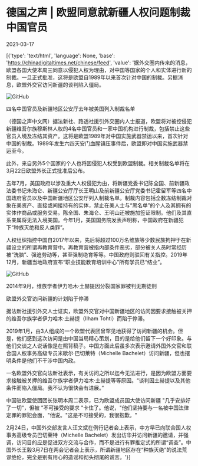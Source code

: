# 德国之声 | 欧盟同意就新疆人权问题制裁中国官员

2021-03-17

[{'type': 'text/html', 'language': None, 'base': 'https://chinadigitaltimes.net/chinese/feed', 'value': '据外交圈内传来的消息，欧盟各国大使本周三同意以侵犯人权为理由，对中国等国家的个人和实体进行新的制裁。一旦正式批准，这将是欧盟自1989年以来首次针对中国的制裁。另据消息，欧盟外交官访问新疆的谈判陷入僵局。

![GitHub](https://chinadigitaltimes.net/chinese/files/2021/03/post-663698-60528e5ec6f75.)

四名中国官员及新疆地区公安厅去年被美国列入制裁名单

（德国之声中文网）据法新社、路透社援引外交圈内人士报道，欧盟将对被控侵犯新疆维吾尔族穆斯林人权的4名中国官员和一家中国机构进行制裁，包括禁止这些官员入境及冻结其资产。这将是欧盟1989年对中国实施武器禁运以来，首次针对中国的制裁。1989年发生六四天安门血腥镇压事件后，欧盟即对中国实施武器禁运至今。

此外，来自另外5个国家的个人也将因侵犯人权受到欧盟制裁。相关制裁名单将在3月22日欧盟外长正式批准后公布。

去年7月，美国政府以涉及重大人权侵犯为由，将新疆党委书记陈全国、前新疆政法委书记朱海仑、新疆公安厅厅长王明山及前新疆公安厅党委书记霍留军等四名中国政府官员以及中国新疆地区公安厅列入制裁名单。制裁内容包括全数冻结制裁对象在美资产、直接或间接持有的实体，禁止在美人士与“黑名单”的个人及其拥有的实体作商品或服务交易。陈全国、朱海仑、王明山还被施加签证限制。他们及其直系亲属将无法入境美国。今年1月，美国国务院发表声明称，中国政府在新疆犯下“种族灭绝和反人类罪”。

人权组织指控中国自2017年以来，先后将超过100万名维族等少数民族拘押于在新疆设立的所谓再教育营中。再教育营被指内部条件恶劣，部分被关人员时常经历被“洗脑”、强迫劳动等，甚至强制绝育等等。中国政府则驳回有关指控。2019年12月，新疆当地政府宣布“职业技能教育培训中心”所有学员已“结业”。

![GitHub](https://chinadigitaltimes.net/chinese/files/2021/03/post-663698-60528e5fddeb6.)

2014年9月，维族学者伊力哈木·土赫提因分裂国家罪被判无期徒刑

欧盟外交官访问新疆的计划陷于停滞

据法新社援引外交人士证实，欧盟外交官对中国新疆地区的访问因要求接触被关押的维吾尔族学者伊力哈木·土赫提（IIham Tohti）而陷于停滞。

2019年1月，由3人组成的一个欧盟代表团曾罕见地获得了访问新疆的机会。但是，他们感到这次访问是由中国当局精心策划，目的是给他们留下一个好印象。与他们交谈之人说话像是在照背稿子。中国方面此后虽多次表示邀请外国外交官和联合国人权事务高级专员米歇尔·巴切莱特（Michelle Bachelet）访问新疆，但也摆明条件是他们不干涉中国内政。

一名欧盟外交官向法新社表示，有关访问之所以迄今无法进行，是因为欧盟方面要求接触被关押的维吾尔族学者伊力哈木·土赫提等等原因。“谈判因土赫提以及其他条件而陷入僵局。我不认为很快会有进展。”

中国驻欧盟使团团长张明本周二表示，已为欧盟成员国大使访问新疆 &quot;几乎安排好了一切&quot;，但被 &quot;不可接受的要求 &quot;卡住了。他说，&quot;他们坚持要与一名被中国法律定罪的罪犯会面，&quot;他说。&quot;这是不可接受的，我很抱歉。&quot;

2月24日，中国外交部发言人汪文斌在例行记者会上表示，中方早已向联合国人权事务高级专员巴切莱特（Michelle Bachelet）发出访华并访问新疆的邀请，并强调，访问目的应是促进双方交流与合作，而不是进行有罪推定式的所谓“调查”。中国外长王毅3月7日在两会记者会上表示，所谓新疆地区存在“种族灭绝”的说法荒谬绝伦，完全是别有用心的造谣和彻头彻尾的谎言。'}]